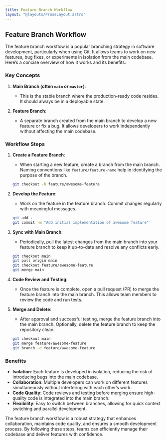 ```yaml
---
title: Feature Branch Workflow
layout: "@layouts/ProseLayout.astro"
---
```


## Feature Branch Workflow

The feature branch workflow is a popular branching strategy in software development, particularly when using Git. It allows teams to work on new features, bug fixes, or experiments in isolation from the main codebase. Here’s a concise overview of how it works and its benefits:

### Key Concepts

1. **Main Branch (often `main` or `master`)**:
   - This is the stable branch where the production-ready code resides. It should always be in a deployable state.

2. **Feature Branch**:
   - A separate branch created from the main branch to develop a new feature or fix a bug. It allows developers to work independently without affecting the main codebase.

### Workflow Steps

1. **Create a Feature Branch**:
   - When starting a new feature, create a branch from the main branch. Naming conventions like `feature/feature-name` help in identifying the purpose of the branch.

   ```bash
   git checkout -b feature/awesome-feature
   ```

2. **Develop the Feature**:
   - Work on the feature in the feature branch. Commit changes regularly with meaningful messages.

   ```bash
   git add .
   git commit -m "Add initial implementation of awesome feature"
   ```

3. **Sync with Main Branch**:
   - Periodically, pull the latest changes from the main branch into your feature branch to keep it up-to-date and resolve any conflicts early.

   ```bash
   git checkout main
   git pull origin main
   git checkout feature/awesome-feature
   git merge main
   ```

4. **Code Review and Testing**:
   - Once the feature is complete, open a pull request (PR) to merge the feature branch into the main branch. This allows team members to review the code and run tests.

5. **Merge and Delete**:
   - After approval and successful testing, merge the feature branch into the main branch. Optionally, delete the feature branch to keep the repository clean.

   ```bash
   git checkout main
   git merge feature/awesome-feature
   git branch -d feature/awesome-feature
   ```

### Benefits

- **Isolation**: Each feature is developed in isolation, reducing the risk of introducing bugs into the main codebase.
- **Collaboration**: Multiple developers can work on different features simultaneously without interfering with each other’s work.
- **Code Quality**: Code reviews and testing before merging ensure high-quality code is integrated into the main branch.
- **Flexibility**: Easy to switch between branches, allowing for quick context switching and parallel development.

The feature branch workflow is a robust strategy that enhances collaboration, maintains code quality, and ensures a smooth development process. By following these steps, teams can efficiently manage their codebase and deliver features with confidence.